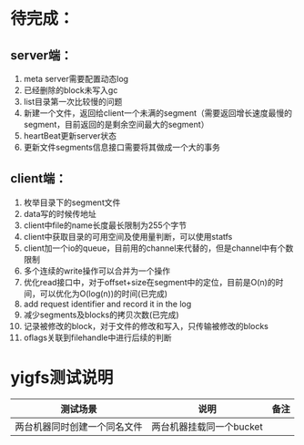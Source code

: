 # 待完成：
## server端：
1. meta server需要配置动态log
2. 已经删除的block未写入gc
3. list目录第一次比较慢的问题
4. 新建一个文件，返回给client一个未满的segment（需要返回增长速度最慢的segment，目前返回的是剩余空间最大的segment）
5. heartBeat更新server状态
6. 更新文件segments信息接口需要将其做成一个大的事务

## client端：
1. 枚举目录下的segment文件
2. data写的时候传地址
3. client中file的name长度最长限制为255个字节
4. client中获取目录的可用空间及使用量判断，可以使用statfs
5. client加一个io的queue，目前用的channel来代替的，但是channel中有个数限制
6. 多个连续的write操作可以合并为一个操作
7. 优化read接口中，对于offset+size在segment中的定位，目前是O(n)的时间，可以优化为O(log(n))的时间(已完成)
8. add request identifier and record it in the log
9. 减少segments及blocks的拷贝次数(已完成)
10. 记录被修改的block，对于文件的修改和写入，只传输被修改的blocks
11. oflags关联到filehandle中进行后续的判断


# yigfs测试说明
|            测试场景          |          说明         |      备注      |
| --------------------------- | --------------------- |----------------|      
| 两台机器同时创建一个同名文件  | 两台机器挂载同一个bucket|                 |
